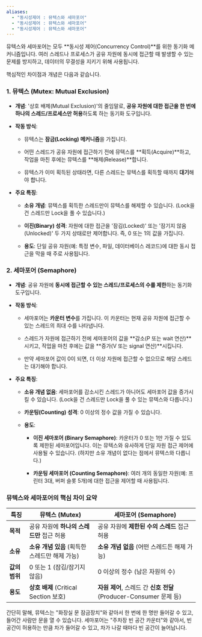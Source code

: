 ```yaml
---
aliases:
  - "동시성제어 : 뮤텍스와 세마포어"
  - "동시성제어 : 뮤텍스와 세마포어"
  - "동시성제어 : 뮤텍스와 세마포어"
---
```

뮤텍스와 세마포어는 모두 **동시성 제어(Concurrency Control)**를 위한 동기화 메커니즘입니다. 여러 스레드나 프로세스가 공유 자원에 동시에 접근할 때 발생할 수 있는 문제를 방지하고, 데이터의 무결성을 지키기 위해 사용됩니다.

핵심적인 차이점과 개념은 다음과 같습니다.

### 1. 뮤텍스 (Mutex: Mutual Exclusion)

- **개념**: '상호 배제(Mutual Exclusion)'의 줄임말로, **공유 자원에 대한 접근을 한 번에 하나의 스레드/프로세스만 허용**하도록 하는 동기화 도구입니다.
    
- **작동 방식**:
    
    - 뮤텍스는 **잠금(Locking) 메커니즘**을 가집니다.
        
    - 어떤 스레드가 공유 자원에 접근하기 전에 뮤텍스를 **획득(Acquire)**하고, 작업을 마친 후에는 뮤텍스를 **해제(Release)**합니다.
        
    - 뮤텍스가 이미 획득된 상태라면, 다른 스레드는 뮤텍스를 획득할 때까지 **대기**해야 합니다.
        
- **주요 특징**:
    
    - **소유 개념**: 뮤텍스를 획득한 스레드만이 뮤텍스를 해제할 수 있습니다. (Lock을 건 스레드만 Lock을 풀 수 있습니다.)
        
    - **이진(Binary) 성격**: 자원에 대한 접근을 '잠김(Locked)' 또는 '잠기지 않음(Unlocked)' 두 가지 상태로만 제어합니다. 즉, 0 또는 1의 값을 가집니다.
        
    - **용도**: 단일 공유 자원(예: 특정 변수, 파일, 데이터베이스 레코드)에 대한 동시 접근을 막을 때 주로 사용됩니다.
        

### 2. 세마포어 (Semaphore)

- **개념**: 공유 자원에 **동시에 접근할 수 있는 스레드/프로세스의 수를 제한**하는 동기화 도구입니다.
    
- **작동 방식**:
    
    - 세마포어는 **카운터 변수**를 가집니다. 이 카운터는 현재 공유 자원에 접근할 수 있는 스레드의 최대 수를 나타냅니다.
        
    - 스레드가 자원에 접근하기 전에 세마포어의 값을 **감소(P 또는 wait 연산)**시키고, 작업을 마친 후에는 값을 **증가(V 또는 signal 연산)**시킵니다.
        
    - 만약 세마포어 값이 0이 되면, 더 이상 자원에 접근할 수 없으므로 해당 스레드는 대기해야 합니다.
        
- **주요 특징**:
    
    - **소유 개념 없음**: 세마포어를 감소시킨 스레드가 아니어도 세마포어 값을 증가시킬 수 있습니다. (Lock을 건 스레드만 Lock을 풀 수 있는 뮤텍스와 다릅니다.)
        
    - **카운팅(Counting) 성격**: 0 이상의 정수 값을 가질 수 있습니다.
        
    - **용도**:
        
        - **이진 세마포어 (Binary Semaphore)**: 카운터가 0 또는 1만 가질 수 있도록 제한된 세마포어입니다. 이는 뮤텍스와 유사하게 단일 자원 접근 제어에 사용될 수 있습니다. (하지만 소유 개념이 없다는 점에서 뮤텍스와 다릅니다.)
            
        - **카운팅 세마포어 (Counting Semaphore)**: 여러 개의 동일한 자원(예: 프린터 3대, 버퍼 슬롯 5개)에 대한 접근을 제어할 때 사용됩니다.
            

### 뮤텍스와 세마포어의 핵심 차이 요약

|특징|뮤텍스 (Mutex)|세마포어 (Semaphore)|
|---|---|---|
|**목적**|공유 자원에 **하나의 스레드만** 접근 허용|공유 자원에 **제한된 수의 스레드** 접근 허용|
|**소유**|**소유 개념 있음** (획득한 스레드만 해제 가능)|**소유 개념 없음** (어떤 스레드든 해제 가능)|
|**값의 범위**|0 또는 1 (잠김/잠기지 않음)|0 이상의 정수 (남은 자원의 수)|
|**용도**|**상호 배제** (Critical Section 보호)|**자원 제어**, 스레드 간 **신호 전달** (Producer-Consumer 문제 등)|

간단히 말해, 뮤텍스는 "화장실 문 잠금장치"와 같아서 한 번에 한 명만 들어갈 수 있고, 들어간 사람만 문을 열 수 있습니다. 세마포어는 "주차장 빈 공간 카운터"와 같아서, 빈 공간이 허용하는 만큼 차가 들어갈 수 있고, 차가 나갈 때마다 빈 공간이 늘어납니다.